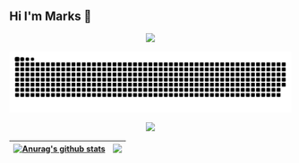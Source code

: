 ## Hi I'm Marks 👋




<div align="center">
<!-- knock code pictures 敲代码的图片 -->
  <img src="https://cdn.jsdelivr.net/gh/palp1tate/palp1tate/img/coding.gif" /><br>


![](https://raw.githubusercontent.com/Marks686/Marks686/refs/heads/output/github-contribution-grid-snake.svg)





<img width="800" src="https://github-readme-activity-graph.vercel.app/graph?username=Marks686&theme=github-compact&hide_border=true&area=true" />




| <a href="https://github.com/Marks686/github-readme-stats"><img align="center" src="https://github-readme-stats.vercel.app/api?username=Marks686&show_icons=true&include_all_commits=true&theme=buefy&hide_border=true" alt="Anurag's github stats" /></a> | <a href="https://github.com/Marks686/github-readme-stats"><img align="center" src="https://github-readme-stats.vercel.app/api/top-langs/?username=Marks686&layout=compact&theme=buefy&hide_border=true" /></a> |
| ------------- | ------------- |







  


  
  
  



  


